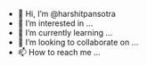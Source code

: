- 👋 Hi, I’m @harshitpansotra
- 👀 I’m interested in ...
- 🌱 I’m currently learning ...
- 💞️ I’m looking to collaborate on ...
- 📫 How to reach me ...

<!---
harshitpansotra/harshitpansotra is a ✨ special ✨ repository because its `README.md` (this file) appears on your GitHub profile.
You can click the Preview link to take a look at your changes.
--->

